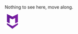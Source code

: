 Nothing to see here, move along.

![alt text](https://github.com/adam-p/markdown-here/raw/master/src/common/images/icon48.png "Logo Title Text 1")
